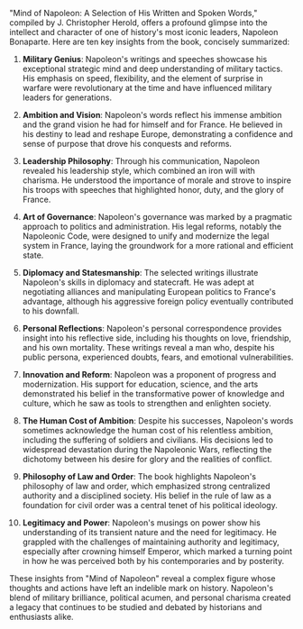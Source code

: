 "Mind of Napoleon: A Selection of His Written and Spoken Words," compiled by J. Christopher Herold, offers a profound glimpse into the intellect and character of one of history's most iconic leaders, Napoleon Bonaparte. Here are ten key insights from the book, concisely summarized:

1. **Military Genius**: Napoleon's writings and speeches showcase his exceptional strategic mind and deep understanding of military tactics. His emphasis on speed, flexibility, and the element of surprise in warfare were revolutionary at the time and have influenced military leaders for generations.

2. **Ambition and Vision**: Napoleon's words reflect his immense ambition and the grand vision he had for himself and for France. He believed in his destiny to lead and reshape Europe, demonstrating a confidence and sense of purpose that drove his conquests and reforms.

3. **Leadership Philosophy**: Through his communication, Napoleon revealed his leadership style, which combined an iron will with charisma. He understood the importance of morale and strove to inspire his troops with speeches that highlighted honor, duty, and the glory of France.

4. **Art of Governance**: Napoleon's governance was marked by a pragmatic approach to politics and administration. His legal reforms, notably the Napoleonic Code, were designed to unify and modernize the legal system in France, laying the groundwork for a more rational and efficient state.

5. **Diplomacy and Statesmanship**: The selected writings illustrate Napoleon's skills in diplomacy and statecraft. He was adept at negotiating alliances and manipulating European politics to France's advantage, although his aggressive foreign policy eventually contributed to his downfall.

6. **Personal Reflections**: Napoleon's personal correspondence provides insight into his reflective side, including his thoughts on love, friendship, and his own mortality. These writings reveal a man who, despite his public persona, experienced doubts, fears, and emotional vulnerabilities.

7. **Innovation and Reform**: Napoleon was a proponent of progress and modernization. His support for education, science, and the arts demonstrated his belief in the transformative power of knowledge and culture, which he saw as tools to strengthen and enlighten society.

8. **The Human Cost of Ambition**: Despite his successes, Napoleon's words sometimes acknowledge the human cost of his relentless ambition, including the suffering of soldiers and civilians. His decisions led to widespread devastation during the Napoleonic Wars, reflecting the dichotomy between his desire for glory and the realities of conflict.

9. **Philosophy of Law and Order**: The book highlights Napoleon's philosophy of law and order, which emphasized strong centralized authority and a disciplined society. His belief in the rule of law as a foundation for civil order was a central tenet of his political ideology.

10. **Legitimacy and Power**: Napoleon's musings on power show his understanding of its transient nature and the need for legitimacy. He grappled with the challenges of maintaining authority and legitimacy, especially after crowning himself Emperor, which marked a turning point in how he was perceived both by his contemporaries and by posterity.

These insights from "Mind of Napoleon" reveal a complex figure whose thoughts and actions have left an indelible mark on history. Napoleon's blend of military brilliance, political acumen, and personal charisma created a legacy that continues to be studied and debated by historians and enthusiasts alike.